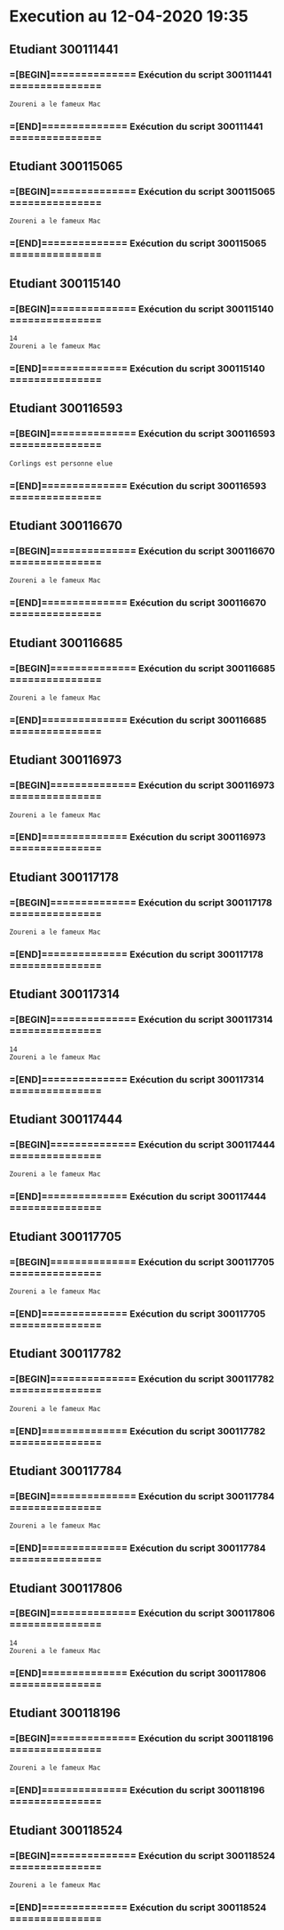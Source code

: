 # Execution au 12-04-2020 19:35
 
## Etudiant 300111441 
###  =[BEGIN]============== Exécution du script 300111441 =============== 
```
Zoureni a le fameux Mac
```
###  =[END]============== Exécution du script 300111441 =============== 
 
## Etudiant 300115065 
###  =[BEGIN]============== Exécution du script 300115065 =============== 
```
Zoureni a le fameux Mac
```
###  =[END]============== Exécution du script 300115065 =============== 
 
## Etudiant 300115140 
###  =[BEGIN]============== Exécution du script 300115140 =============== 
```
14
Zoureni a le fameux Mac
```
###  =[END]============== Exécution du script 300115140 =============== 
 
## Etudiant 300116593 
###  =[BEGIN]============== Exécution du script 300116593 =============== 
```
Corlings est personne elue
```
###  =[END]============== Exécution du script 300116593 =============== 
 
## Etudiant 300116670 
###  =[BEGIN]============== Exécution du script 300116670 =============== 
```
Zoureni a le fameux Mac
```
###  =[END]============== Exécution du script 300116670 =============== 
 
## Etudiant 300116685 
###  =[BEGIN]============== Exécution du script 300116685 =============== 
```
Zoureni a le fameux Mac
```
###  =[END]============== Exécution du script 300116685 =============== 
 
## Etudiant 300116973 
###  =[BEGIN]============== Exécution du script 300116973 =============== 
```
Zoureni a le fameux Mac
```
###  =[END]============== Exécution du script 300116973 =============== 
 
## Etudiant 300117178 
###  =[BEGIN]============== Exécution du script 300117178 =============== 
```
Zoureni a le fameux Mac
```
###  =[END]============== Exécution du script 300117178 =============== 
 
## Etudiant 300117314 
###  =[BEGIN]============== Exécution du script 300117314 =============== 
```
14
Zoureni a le fameux Mac
```
###  =[END]============== Exécution du script 300117314 =============== 
 
## Etudiant 300117444 
###  =[BEGIN]============== Exécution du script 300117444 =============== 
```
Zoureni a le fameux Mac
```
###  =[END]============== Exécution du script 300117444 =============== 
 
## Etudiant 300117705 
###  =[BEGIN]============== Exécution du script 300117705 =============== 
```
Zoureni a le fameux Mac
```
###  =[END]============== Exécution du script 300117705 =============== 
 
## Etudiant 300117782 
###  =[BEGIN]============== Exécution du script 300117782 =============== 
```
Zoureni a le fameux Mac
```
###  =[END]============== Exécution du script 300117782 =============== 
 
## Etudiant 300117784 
###  =[BEGIN]============== Exécution du script 300117784 =============== 
```
Zoureni a le fameux Mac
```
###  =[END]============== Exécution du script 300117784 =============== 
 
## Etudiant 300117806 
###  =[BEGIN]============== Exécution du script 300117806 =============== 
```
14
Zoureni a le fameux Mac
```
###  =[END]============== Exécution du script 300117806 =============== 
 
## Etudiant 300118196 
###  =[BEGIN]============== Exécution du script 300118196 =============== 
```
Zoureni a le fameux Mac
```
###  =[END]============== Exécution du script 300118196 =============== 
 
## Etudiant 300118524 
###  =[BEGIN]============== Exécution du script 300118524 =============== 
```
Zoureni a le fameux Mac
```
###  =[END]============== Exécution du script 300118524 =============== 
